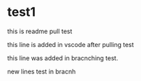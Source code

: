 # test1

this is readme pull test

this line is added in vscode after pulling test

this line was added in bracnching test.

new lines test in bracnh